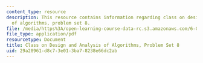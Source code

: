 ```yaml
---
content_type: resource
description: This resource contains information regarding class on design and analysis
  of algorithms, problem set 8.
file: /media/https%3A/open-learning-course-data-rc.s3.amazonaws.com/6-046j-design-and-analysis-of-algorithms-spring-2015/29a28961d8c73e013ba78238e66dc2ab_MIT6_046JS15_pset8.pdf
file_type: application/pdf
resourcetype: Document
title: Class on Design and Analysis of Algorithms, Problem Set 8
uid: 29a28961-d8c7-3e01-3ba7-8238e66dc2ab
---
```

